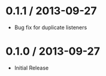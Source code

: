 
0.1.1 / 2013-09-27 
==================

 * Bug fix for duplicate listeners

0.1.0 / 2013-09-27 
==================

 * Initial Release
